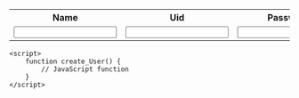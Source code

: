 <!DOCTYPE html>
<html lang="en">
<head>
    <meta charset="UTF-8">
    <meta name="viewport" content="width=device-width, initial-scale=1.0">
    <title>Signup Page</title>
    <link rel="stylesheet" href="signupstyles.css">
</head>
<body>
    <div class="container">
        <div class="left-half"></div>
        <div class="right-half">
            <table>
                <tr>
                    <th><label for="name">Name</label></th>
                    <th><label for="uid">Uid</label></th>
                    <th><label for="password">Password</label></th>
                </tr>
                <tr>
                    <td><input type="text" name="name" id="name" required></td>
                    <td><input type="text" name="uid" id="uid" required></td>
                    <td><input type="password" name="password" id="password" required></td>
                    <td><button class='btn' onclick="create_User()">Create</button></td>
                </tr>
            </table>
        </div>
    </div>

    <script>
        function create_User() {
            // JavaScript function
        }
    </script>
</body>
</html>

